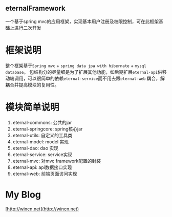 eternalFramework
----
一个基于spring mvc的应用框架，实现基本用户注册及权限控制，可在此框架基础上进行二次开发

# 框架说明
整个框架基于`Spring mvc` + `spring data jpa with hibernate` + `mysql database`。
包结构分的尽量细是为了扩展其他功能，如后期扩展`eternal-api`供移动端调用，可以很简单的依赖`eternal-service`而不用去跟`eternal-web` 耦合，解耦合并提高模块的复用性。

# 模块简单说明
1. eternal-commons: 公共的jar
2. eternal-springcore: spring核心jar
3. eternal-utils: 自定义的工具类
4. eternal-model: model 实现
5. eternal-dao: dao 实现
6. eternal-service: service实现
7. eternal-mvc: 对mvc framework配置的封装
8. eternal-api: api数据接口实现
9. eternal-web: 前端页面访问实现

# My Blog
[http://wincn.net](http://wincn.net)